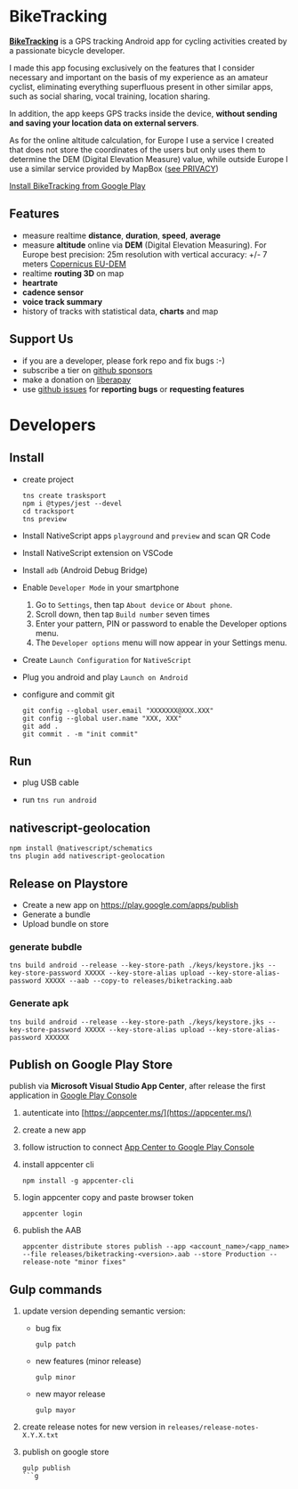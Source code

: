 # BikeTracking

[__BikeTracking__](https://play.google.com/store/apps/details?id=org.biketracking) is a GPS tracking Android app for cycling activities created by a passionate bicycle developer.

I made this app focusing exclusively on the features that I consider necessary and important on the basis of my experience as an amateur cyclist, eliminating everything superfluous present in other similar apps, such as social sharing, vocal training, location sharing.

In addition, the app keeps GPS tracks inside the device, **without sending and saving your location data on external servers**.

As for the online altitude calculation, for Europe I use a service I created that does not store the coordinates of the users but only uses them to determine the DEM (Digital Elevation Measure) value, while outside Europe I use a similar service provided by MapBox ([see PRIVACY](./PRIVACY.md))

[Install BikeTracking from Google Play](https://play.google.com/store/apps/details?id=org.biketracking) 

## Features

* measure realtime __distance__, __duration__, __speed__, __average__
* measure __altitude__ online via __DEM__ (Digital Elevation Measuring). For Europe best precision: 25m resolution with vertical accuracy: +/- 7 meters [Copernicus EU-DEM](https://land.copernicus.eu/imagery-in-situ/eu-dem)
* realtime __routing 3D__ on map
* __heartrate__ 
* __cadence sensor__
* __voice track summary__
* history of tracks with statistical data, __charts__ and map

## Support Us

* if you are a developer, please fork repo and fix bugs :-) 
* subscribe a tier on [github sponsors](https://github.com/sponsors/heyteacher)
* make a donation on [liberapay](https://liberapay.com/heyteacher)
* use [github issues](https://github.com/heyteacher/biketracking/issues) for __reporting bugs__ or __requesting features__

# Developers

## Install

* create project
    ```
    tns create trasksport
    npm i @types/jest --devel
    cd tracksport
    tns preview
    ```

* Install NativeScript apps `playground` and `preview` and scan QR Code 

* Install NativeScript extension on VSCode

* Install `adb` (Android Debug Bridge)

* Enable `Developer Mode` in your smartphone

  1. Go to `Settings`, then tap `About device` or `About phone`.
  1. Scroll down, then tap `Build number` seven times
  1. Enter your pattern, PIN or password to enable the Developer options menu.
  1. The `Developer options` menu will now appear in your Settings menu.

* Create `Launch Configuration` for `NativeScript`

* Plug you android and play `Launch on Android`

* configure and commit git
    ```
    git config --global user.email "XXXXXXX@XXX.XXX"
    git config --global user.name "XXX, XXX"
    git add .
    git commit . -m "init commit"
    ```

## Run

* plug USB cable

* run `tns run android`

## nativescript-geolocation

```
npm install @nativescript/schematics
tns plugin add nativescript-geolocation
```

## Release on Playstore

* Create a new app on https://play.google.com/apps/publish
* Generate a bundle
* Upload bundle on store

### generate bubdle

```
tns build android --release --key-store-path ./keys/keystore.jks --key-store-password XXXXX --key-store-alias upload --key-store-alias-password XXXXX --aab --copy-to releases/biketracking.aab
```

### Generate apk

```
tns build android --release --key-store-path ./keys/keystore.jks --key-store-password XXXXX --key-store-alias upload --key-store-alias-password XXXXXX
```

## Publish on Google Play Store

publish via __Microsoft Visual Studio App Center__, after release the first application in [Google Play Console](https://play.google.com/apps/publish/)

1. autenticate into [https://appcenter.ms/](https://appcenter.ms/)

1. create a new app

1. follow istruction to connect [App Center to Google Play Console](https://docs.microsoft.com/en-us/appcenter/distribution/stores/googleplay#setting-up-api-access-clients)

1. install appcenter cli 
   ```
   npm install -g appcenter-cli
   ``` 

1. login appcenter copy and paste browser token
   ```
   appcenter login
   ``` 

1. publish the AAB
   ```
   appcenter distribute stores publish --app <account_name>/<app_name> --file releases/biketracking-<version>.aab --store Production --release-note "minor fixes"
   ```

## Gulp commands

1. update version depending semantic version:
   * bug fix
     ```
     gulp patch 
     ```
   * new features (minor release)
     ```     
     gulp minor  
     ```
   * new mayor release
     ```     
     gulp mayor  
     ```

1. create release notes for new version in `releases/release-notes-X.Y.X.txt`

1. publish on google store 
   ```
   gulp publish
   ```g